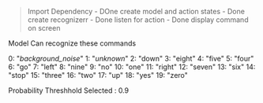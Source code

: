 >Import Dependency - DOne
>create model and action states - Done
>create recognizerr - Done
>listen for action - Done
>display command on screen


Model Can recognize these commands

0: "_background_noise_"
1: "_unknown_"
2: "down"
3: "eight"
4: "five"
5: "four"
6: "go"
7: "left"
8: "nine"
9: "no"
10: "one"
11: "right"
12: "seven"
13: "six"
14: "stop"
15: "three"
16: "two"
17: "up"
18: "yes"
19: "zero"


Probability Threshhold Selected : 0.9